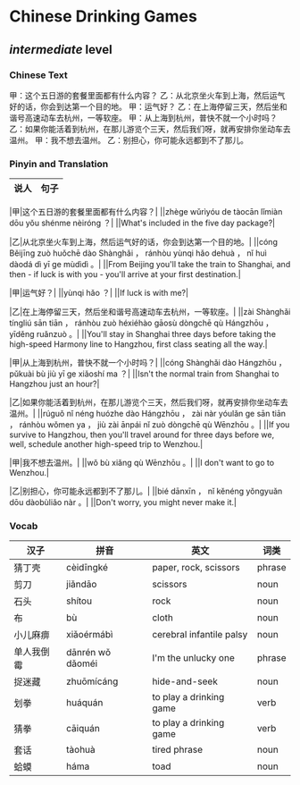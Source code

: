 # Chinese Drinking Games
## *intermediate* level

### Chinese Text
甲：这个五日游的套餐里面都有什么内容？
乙：从北京坐火车到上海，然后运气好的话，你会到达第一个目的地。
甲：运气好？
乙：在上海停留三天，然后坐和谐号高速动车去杭州，一等软座。
甲：从上海到杭州，普快不就一个小时吗？
乙：如果你能活着到杭州，在那儿游览个三天，然后我们呀，就再安排你坐动车去温州。
甲：我不想去温州。
乙：别担心，你可能永远都到不了那儿。

### Pinyin and Translation
|说人|句子|
|----|----|

|甲|这个五日游的套餐里面都有什么内容？|
||zhège wǔrìyóu de tàocān lǐmiàn dōu yǒu shénme nèiróng ？|
||What's included in the five day package?|

|乙|从北京坐火车到上海，然后运气好的话，你会到达第一个目的地。|
||cóng Běijīng zuò huǒchē dào Shànghǎi ， ránhòu yùnqi hǎo dehuà ， nǐ huì dàodá dì yī ge mùdìdì 。|
||From Beijing you'll take the train to Shanghai, and then - if luck is with you - you'll arrive at your first destination.|

|甲|运气好？|
||yùnqi hǎo ？|
||If luck is with me?|

|乙|在上海停留三天，然后坐和谐号高速动车去杭州，一等软座。|
||zài Shànghǎi tíngliú sān tiān ， ránhòu zuò héxiéhào gāosù dòngchē qù Hángzhōu ， yīděng ruǎnzuò 。|
||You'll stay in Shanghai three days before taking the high-speed Harmony line to Hangzhou, first class seating all the way.|

|甲|从上海到杭州，普快不就一个小时吗？|
||cóng Shànghǎi dào Hángzhōu ， pǔkuài bù jiù yī ge xiǎoshí ma ？|
||Isn't the normal train from Shanghai to Hangzhou just an hour?|

|乙|如果你能活着到杭州，在那儿游览个三天，然后我们呀，就再安排你坐动车去温州。|
||rúguǒ nǐ néng huózhe dào Hángzhōu ， zài nàr yóulǎn ge sān tiān ， ránhòu wǒmen ya ， jiù zài ānpái nǐ zuò dòngchē qù Wēnzhōu 。|
||If you survive to Hangzhou, then you'll travel around for three days before we, well, schedule another high-speed trip to Wenzhou.|

|甲|我不想去温州。|
||wǒ bù xiǎng qù Wēnzhōu 。|
||I don't want to go to Wenzhou.|

|乙|别担心，你可能永远都到不了那儿。|
||bié dānxīn ， nǐ kěnéng yǒngyuǎn dōu dàobùliǎo nàr 。|
||Don't worry, you might never make it.|
### Vocab
|汉子|拼音|英文|词类|
|----|----|----|----|
|猜丁壳|cèidīngké|paper, rock, scissors|phrase|
|剪刀|jiǎndāo|scissors|noun|
|石头|shítou|rock|noun|
|布|bù|cloth|noun|
|小儿麻痹|xiǎoérmábì|cerebral infantile palsy|noun|
|单人我倒霉|dānrén wǒ dǎoméi|I'm the unlucky one|phrase|
|捉迷藏|zhuōmícáng|hide-and-seek|noun|
|划拳|huáquán|to play a drinking game|verb|
|猜拳|cāiquán|to play a drinking game|verb|
|套话|tàohuà|tired phrase|noun|
|蛤蟆|háma|toad|noun|